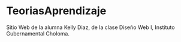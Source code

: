 # TeoriasAprendizaje
Sitio Web de la alumna Kelly Diaz, de la clase Diseño Web I, Instituto Gubernamental Choloma.
